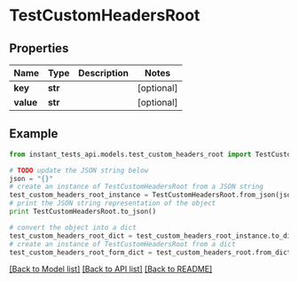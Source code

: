 # TestCustomHeadersRoot


## Properties
Name | Type | Description | Notes
------------ | ------------- | ------------- | -------------
**key** | **str** |  | [optional] 
**value** | **str** |  | [optional] 

## Example

```python
from instant_tests_api.models.test_custom_headers_root import TestCustomHeadersRoot

# TODO update the JSON string below
json = "{}"
# create an instance of TestCustomHeadersRoot from a JSON string
test_custom_headers_root_instance = TestCustomHeadersRoot.from_json(json)
# print the JSON string representation of the object
print TestCustomHeadersRoot.to_json()

# convert the object into a dict
test_custom_headers_root_dict = test_custom_headers_root_instance.to_dict()
# create an instance of TestCustomHeadersRoot from a dict
test_custom_headers_root_form_dict = test_custom_headers_root.from_dict(test_custom_headers_root_dict)
```
[[Back to Model list]](../README.md#documentation-for-models) [[Back to API list]](../README.md#documentation-for-api-endpoints) [[Back to README]](../README.md)



